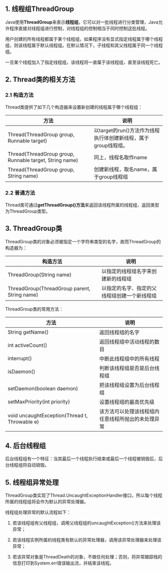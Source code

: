 ## 1. 线程组ThreadGroup

Java使用**ThreadGroup**来表示**线程组**，它可以对一批线程进行分类管理，Java允许程序直接对线程组进行控制，对线程组的控制相当于同时控制这批线程。

用户创建的所有线程都属于某个线程组，如果程序没有显式指定线程属于哪个线程组，则该线程属于默认线程组。在默认情况下，子线程和其父线程属于同一个线程组。

一旦某个线程加入了指定线程组，该线程将一直属于该线程组，直至该线程死亡。

## 2. Thread类的相关方法

### 2.1 构造方法

Thread类提供了如下几个构造器来设置新创建的线程属于哪个线程组：

| 方法                                                     | 说明                                                         |
| -------------------------------------------------------- | ------------------------------------------------------------ |
| Thread(ThreadGroup  group, Runnable target)              | 以target的run()方法作为线程执行体创建新线程，属于group线程组。 |
| Thread(ThreadGroup  group, Runnable target, String name) | 同上，线程名取作name                                         |
| Thread(ThreadGroup  group, String name)                  | 创建新线程，取名name，属于group线程组                        |

### 2.2 普通方法

Thread类可通过**getThreadGroup()方法**来返回该线程所属的线程组，返回类型为ThreadGroup类型。

## 3. ThreadGroup类

ThreadGroup类的对象必须被指定一个字符串类型的名字，故而ThreadGroup的构造器为：

| 构造方法                                      | 说明                                         |
| --------------------------------------------- | -------------------------------------------- |
| ThreadGroup(String  name)                     | 以指定的线程组名字来创建新的线程组           |
| ThreadGroup(ThreadGroup  parent, String name) | 以指定的名字、指定的父线程组创建一个新线程组 |

ThreadGroup类的常用方法：

| 方法                                           | 说明                                               |
| ---------------------------------------------- | -------------------------------------------------- |
| String  getName()                              | 返回线程组的名字                                   |
| int  activeCount()                             | 返回线程组中活动线程的数目                         |
| interrupt()                                    | 中断此线程组中的所有线程                           |
| isDaemon()                                     | 判断该线程组是否是后台线程组                       |
| setDaemon(boolean  daemon)                     | 把该线程组设置为后台线程组                         |
| setMaxPriority(int  priority)                  | 设置线程组的最高优先级                             |
| void  uncaughtException(Thread t, Throwable e) | 该方法可以处理该线程组内任意线程所抛出的未处理异常 |

## 4. 后台线程组

后台线程组有一个特征：当其最后一个线程执行结束或最后一个线程被销毁后，后台线程组将自动销毁。

## 5. 线程组异常处理

ThreadGroup类实现了Thread.UncaughtExceptionHandler接口，所以每个线程所属的线程组将会作为默认的异常处理器。

线程组处理异常的默认流程如下：

1. 若该线程组有父线程组，调用父线程组的uncaughtException()方法来处理该异常；

2. 若该线程实例所属的线程类有默认的异常处理器，调用该异常处理器来处理该异常；

3. 若该异常对象是ThreadDeath的对象，不做任何处理；否则，将异常跟踪栈的信息打印到System.err错误输出流，并结束该线程。


